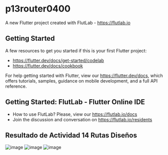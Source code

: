 # p13router0400

A new Flutter project created with FlutLab - https://flutlab.io

## Getting Started

A few resources to get you started if this is your first Flutter project:

- https://flutter.dev/docs/get-started/codelab
- https://flutter.dev/docs/cookbook

For help getting started with Flutter, view our
https://flutter.dev/docs, which offers tutorials,
samples, guidance on mobile development, and a full API reference.

## Getting Started: FlutLab - Flutter Online IDE

- How to use FlutLab? Please, view our https://flutlab.io/docs
- Join the discussion and conversation on https://flutlab.io/residents
## Resultado de Actividad 14 Rutas Diseños
![image](https://github.com/VegaTapiaGemaKarina/p14-Card-Vega0400/assets/144732543/d230a702-cad0-49be-a9de-7cc1d3fdb642)
![image](https://github.com/VegaTapiaGemaKarina/p14-Card-Vega0400/assets/144732543/154c7832-35a8-4ecf-a098-d3b1ff6b0b60)
![image](https://github.com/VegaTapiaGemaKarina/p14-Card-Vega0400/assets/144732543/32be1aec-9b95-4c3c-b1c9-e3aa000dfff4)


